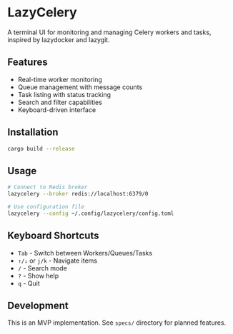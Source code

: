 # LazyCelery

A terminal UI for monitoring and managing Celery workers and tasks, inspired by lazydocker and lazygit.

## Features

- Real-time worker monitoring
- Queue management with message counts
- Task listing with status tracking
- Search and filter capabilities
- Keyboard-driven interface

## Installation

```bash
cargo build --release
```

## Usage

```bash
# Connect to Redis broker
lazycelery --broker redis://localhost:6379/0

# Use configuration file
lazycelery --config ~/.config/lazycelery/config.toml
```

## Keyboard Shortcuts

- `Tab` - Switch between Workers/Queues/Tasks
- `↑/↓` or `j/k` - Navigate items
- `/` - Search mode
- `?` - Show help
- `q` - Quit

## Development

This is an MVP implementation. See `specs/` directory for planned features.
